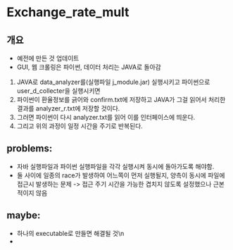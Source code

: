 # Exchange_rate_mult

## 개요
- 예전에 만든 것 업데이트
- GUI, 웹 크롤링은 파이썬, 데이터 처리는 JAVA로 돌아감
1. JAVA로 data_analyzer를(실행파일 j_module.jar) 실행시키고 파이썬으로 user_d_collecter을 실행시키면 
2. 파이썬이 환율정보를 긁어와 confirm.txt에 저장하고 JAVA가 그걸 읽어서 처리한 결과를 analyzer_r.txt에 저장할 것이다.
3. 그러면 파이썬이 다시 analyzer.txt를 읽어 이를 인터페이스에 띄운다. 
4. 그리고 위의 과정이 일정 시간을 주기로 반복된다. 

## problems:
- 자바 실행파일과 파이썬 실행파일을 각각 실행시켜 동시에 돌아가도록 해야함.
- 둘 사이에 일종의 race가 발생하여 어느쪽이 먼저 실행될지, 양측이 동시에 파일에 접근시 발생하는 문제 -> 접근 주기 시간을 가능한 겹치지 않도록 설정했으나 근본적이지 않음
    

## maybe:
- 하나의 executable로 만들면 해결될 것\n
- 
